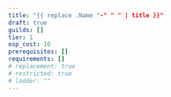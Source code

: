 ```yaml
---
title: "{{ replace .Name "-" " " | title }}"
draft: true
guilds: []
tier: 1
osp_cost: 10
prerequisites: []
requirements: []
# replacement: true
# restricted: true
# ladder: ""
---
```


